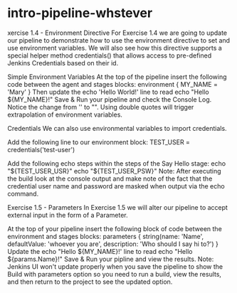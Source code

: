 # intro-pipeline-whstever
xercise 1.4 - Environment Directive
For Exercise 1.4 we are going to update our pipeline to demonstrate how to use the environment directive to set and use environment variables. We will also see how this directive supports a special helper method credentials() that allows access to pre-defined Jenkins Credentials based on their id.

Simple Environment Variables
At the top of the pipeline insert the following code between the agent and stages blocks:
   environment {
      MY_NAME = 'Mary'
   }
Then update the echo 'Hello World!' line to read echo "Hello ${MY_NAME}!"
Save & Run your pipeline and check the Console Log.
Notice the change from '' to "". Using double quotes will trigger extrapolation of environment variables.

Credentials
We can also use environmental variables to import credentials.

Add the following line to our environment block:
TEST_USER = credentials('test-user')

Add the following echo steps within the steps of the Say Hello stage:
            echo "${TEST_USER_USR}"
            echo "${TEST_USER_PSW}"
Note: After executing the build look at the console output and make note of the fact that the credential user name and password are masked when output via the echo command.

Exercise 1.5 - Parameters
In Exercise 1.5 we will alter our pipeline to accept external input in the form of a Parameter.

At the top of your pipeline insert the following block of code between the environment and stages blocks:
   parameters {
      string(name: 'Name', defaultValue: 'whoever you are', 
	     description: 'Who should I say hi to?')
   }
Update the echo "Hello ${MY_NAME}!' line to read echo "Hello ${params.Name}!"
Save & Run your pipline and view the results.
Note: Jenkins UI won't update properly when you save the pipeline to show the Build with parameters option so you need to run a build, view the results, and then return to the project to see the updated option.
